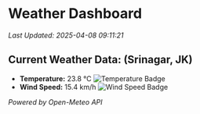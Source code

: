 
# Weather Dashboard

_Last Updated: 2025-04-08 09:11:21_

## Current Weather Data: (Srinagar, JK)
- **Temperature:** 23.8 °C ![Temperature Badge](https://img.shields.io/badge/Temperature-Medium%20Temp-green)
- **Wind Speed:** 15.4 km/h ![Wind Speed Badge](https://img.shields.io/badge/Wind%20Speed-Light%20Wind-blue)

*Powered by Open-Meteo API*
